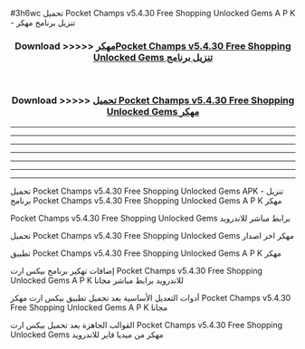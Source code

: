 #3h6wc تحميل Pocket Champs v5.4.30 Free Shopping Unlocked Gems  A P K - تنزيل برنامج مهكر



<div align="center">
<h3>Download >>>>> <a href="https://runaway1.web.app/?sq=Pocket Champs v5.4.30 Free Shopping Unlocked Gems ">مهكرPocket Champs v5.4.30 Free Shopping Unlocked Gems  تنزيل برنامج</a></h3><br>

<h3>Download >>>>> <a href="https://runaway1.web.app/?sq=Pocket Champs v5.4.30 Free Shopping Unlocked Gems ">تحميل Pocket Champs v5.4.30 Free Shopping Unlocked Gems  مهكر</a></h3>
</div>


----------------------------------------------------------

----------------------------------------------------------

----------------------------------------------------------

----------------------------------------------------------

----------------------------------------------------------

----------------------------------------------------------

----------------------------------------------------------

تحميل Pocket Champs v5.4.30 Free Shopping Unlocked Gems  APK - تنزيل برنامج Pocket Champs v5.4.30 Free Shopping Unlocked Gems  A P K مهكر

Pocket Champs v5.4.30 Free Shopping Unlocked Gems  برابط مباشر للاندرويد

تحميل Pocket Champs v5.4.30 Free Shopping Unlocked Gems  مهكر اخر اصدار

تطبيق Pocket Champs v5.4.30 Free Shopping Unlocked Gems  A P K مهكر

إضافات تهكير برنامج بيكس ارت Pocket Champs v5.4.30 Free Shopping Unlocked Gems  A P K للاندرويد برابط مباشر مجانا

أدوات التعديل الأساسية بعد تحميل تطبيق بيكس ارت مهكر Pocket Champs v5.4.30 Free Shopping Unlocked Gems  A P K مجانا

القوالب الجاهزة بعد تحميل بيكس ارت Pocket Champs v5.4.30 Free Shopping Unlocked Gems  مهكر من ميديا فاير للاندرويد


